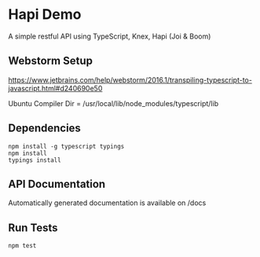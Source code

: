 # Hapi Demo
A simple restful API using TypeScript, Knex, Hapi (Joi & Boom)

## Webstorm Setup 
https://www.jetbrains.com/help/webstorm/2016.1/transpiling-typescript-to-javascript.html#d240690e50 

Ubuntu Compiler Dir = /usr/local/lib/node_modules/typescript/lib
    
## Dependencies 
```
npm install -g typescript typings
npm install
typings install
```

## API Documentation
Automatically generated documentation is available on /docs

## Run Tests
```
npm test
```
